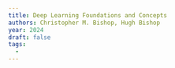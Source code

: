 ```yaml
---
title: Deep Learning Foundations and Concepts
authors: Christopher M. Bishop, Hugh Bishop
year: 2024
draft: false
tags:
  - 
---
```




